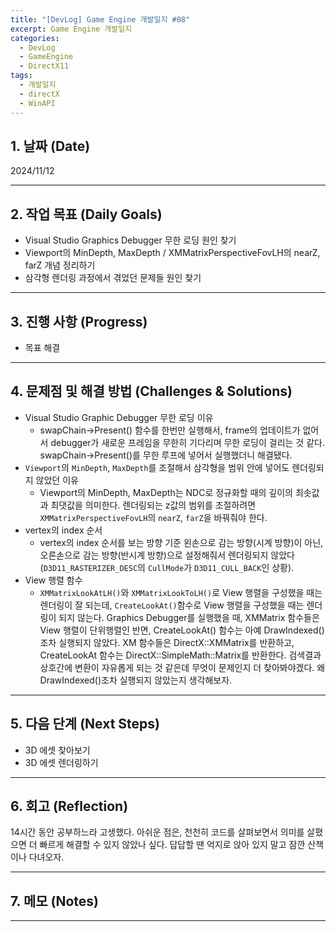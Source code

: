 ```yaml
---
title: "[DevLog] Game Engine 개발일지 #08"
excerpt: Game Engine 개발일지
categories:
  - DevLog
  - GameEngine
  - DirectX11
tags:
  - 개발일지
  - directX
  - WinAPI
---
```

## 1. 날짜 (Date)

2024/11/12

---

## 2. 작업 목표 (Daily Goals)

- Visual Studio Graphics Debugger 무한 로딩 원인 찾기
- Viewport의 MinDepth, MaxDepth / XMMatrixPerspectiveFovLH의 nearZ, farZ 개념 정리하기
- 삼각형 렌더링 과정에서 겪었던 문제들 원인 찾기

---

## 3. 진행 사항 (Progress)

- 목표 해결

---

## 4. 문제점 및 해결 방법 (Challenges & Solutions)

- Visual Studio Graphic Debugger 무한 로딩 이유
	- swapChain->Present() 함수를 한번만 실행해서, frame의 업데이트가 없어서 debugger가 새로운 프레임을 무한히 기다리며 무한 로딩이 걸리는 것 같다. swapChain->Present()를 무한 루프에 넣어서 실행했더니 해결됐다.
- `Viewport`의 `MinDepth`, `MaxDepth`를 조절해서 삼각형을 범위 안에 넣어도 렌더링되지 않았던 이유
	- Viewport의 MinDepth, MaxDepth는 NDC로 정규화할 때의 깊이의 최솟값과 최댓값을 의미한다. 렌더링되는 z값의 범위를 조절하려면 `XMMatrixPerspectiveFovLH`의 `nearZ`, `farZ`을 바꿔줘야 한다.
- vertex의 index 순서
	- vertex의 index 순서를 보는 방향 기준 왼손으로 감는 방향(시계 방향)이 아닌, 오른손으로 감는 방향(반시계 방향)으로 설정해줘서 렌더링되지 않았다(`D3D11_RASTERIZER_DESC`의 `CullMode`가 `D3D11_CULL_BACK`인 상황).
- View 행렬 함수
  - `XMMatrixLookAtLH()`와 `XMMatrixLookToLH()`로 View 행렬을 구성했을 때는 렌더링이 잘 되는데, `CreateLookAt()`함수로 View 행렬을 구성했을 때는 렌더링이 되지 않는다. Graphics Debugger를 실행했을 때, XMMatrix 함수들은 View 행렬이 단위행렬인 반면, CreateLookAt() 함수는 아예 DrawIndexed()조차 실행되지 않았다. XM 함수들은 DirectX::XMMatrix를 반환하고, CreateLookAt 함수는 DirectX::SimpleMath::Matrix를 반환한다. 검색결과 상호간에 변환이 자유롭게 되는 것 같은데 무엇이 문제인지 더 찾아봐야겠다. 왜 DrawIndexed()조차 실행되지 않았는지 생각해보자.

---

## 5. 다음 단계 (Next Steps)

- 3D 에셋 찾아보기
- 3D 에셋 렌더링하기

---

## 6. 회고 (Reflection)

14시간 동안 공부하느라 고생했다. 아쉬운 점은, 천천히 코드를 살펴보면서 의미를 살폈으면 더 빠르게 해결할 수 있지 않았나 싶다. 답답할 땐 억지로 앉아 있지 말고 잠깐 산책이나 다녀오자.

---

## 7. 메모 (Notes)

---


